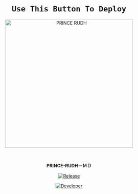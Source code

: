 <div align="center">

# `Use This Button To Deploy`

<a href="https://heroku.com/deploy?template=https://github.com/kfasachu/rudh-md"><img title="PRINCE RUDH" src="https://www.herokucdn.com/deploy/button.svg" width="400"></a>
    

  
</div>
<br>

<p align="center">
<strong>PRINCE-RUDH－ＭＤ</strong>
</p>

<p align="center">
  <a href="https://github.com/prince-rudh"><img title="Release" src="https://img.shields.io/badge/Release-beta%20v1-cyan.svg?style=for-the-badge&logo=appveyor" /></a>
</p>


<p align="center">
  <a href="https://github.com/prince-rudh"><img title="Developer" src="https://img.shields.io/badge/Author-Prince%20Rudh-blue.svg?style=for-the-badge&logo=github" /></a>
</p>
<br>
